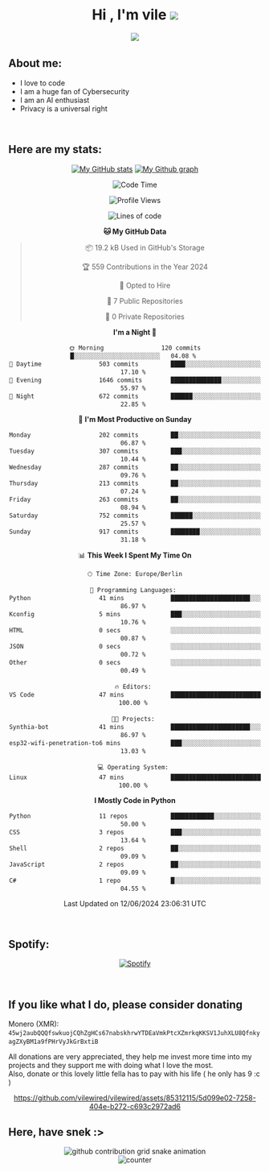 <h1 align="center">Hi , I'm vile <img src="https://media.giphy.com/media/hvRJCLFzcasrR4ia7z/giphy.gif" width="35"></h1>
<p align="center">
  <a href="https://github.com/viledissociation"><img src="https://readme-typing-svg.demolab.com?font=Roboto+Mono&weight=300&size=28&duration=4000&pause=100&color=C109F7&center=true&vCenter=true&width=580&height=127&lines=I'm+a+programmer;I'm+an+AI+enthusiast;I'm+a+big+fan+of+Neural+Networks;I'm+interested+in+Computer+Science;I+love+Cybersecurity;By+the+way+I+use+Arch+%F0%9F%92%80"></a>
</p>

## About me:

- I love to code
- I am a huge fan of Cybersecurity
- I am an AI enthusiast
- Privacy is a universal right

<br>

## Here are my stats:

<div align="center">
    
 [![My GitHub stats](https://github-readme-stats.vercel.app/api?username=vilewired&count_private=true&show_icons=true&theme=radical)](https://github.com/vilewired)
 [![My Github graph](http://github-profile-summary-cards.vercel.app/api/cards/profile-details?username=vilewired&theme=radical)](https://github.com/vilewired)

<!--START_SECTION:waka-->
![Code Time](http://img.shields.io/badge/Code%20Time-320%20hrs%2045%20mins-blue)

![Profile Views](http://img.shields.io/badge/Profile%20Views-1-blue)

![Lines of code](https://img.shields.io/badge/From%20Hello%20World%20I%27ve%20Written-185.3%20thousand%20lines%20of%20code-blue)

**🐱 My GitHub Data** 

> 📦 19.2 kB Used in GitHub's Storage 
 > 
> 🏆 559 Contributions in the Year 2024
 > 
> 💼 Opted to Hire
 > 
> 📜 7 Public Repositories 
 > 
> 🔑 0 Private Repositories 
 > 
**I'm a Night 🦉** 

```text
🌞 Morning                120 commits         █░░░░░░░░░░░░░░░░░░░░░░░░   04.08 % 
🌆 Daytime                503 commits         ████░░░░░░░░░░░░░░░░░░░░░   17.10 % 
🌃 Evening                1646 commits        ██████████████░░░░░░░░░░░   55.97 % 
🌙 Night                  672 commits         ██████░░░░░░░░░░░░░░░░░░░   22.85 % 
```
📅 **I'm Most Productive on Sunday** 

```text
Monday                   202 commits         ██░░░░░░░░░░░░░░░░░░░░░░░   06.87 % 
Tuesday                  307 commits         ███░░░░░░░░░░░░░░░░░░░░░░   10.44 % 
Wednesday                287 commits         ██░░░░░░░░░░░░░░░░░░░░░░░   09.76 % 
Thursday                 213 commits         ██░░░░░░░░░░░░░░░░░░░░░░░   07.24 % 
Friday                   263 commits         ██░░░░░░░░░░░░░░░░░░░░░░░   08.94 % 
Saturday                 752 commits         ██████░░░░░░░░░░░░░░░░░░░   25.57 % 
Sunday                   917 commits         ████████░░░░░░░░░░░░░░░░░   31.18 % 
```


📊 **This Week I Spent My Time On** 

```text
🕑︎ Time Zone: Europe/Berlin

💬 Programming Languages: 
Python                   41 mins             ██████████████████████░░░   86.97 % 
Kconfig                  5 mins              ███░░░░░░░░░░░░░░░░░░░░░░   10.76 % 
HTML                     0 secs              ░░░░░░░░░░░░░░░░░░░░░░░░░   00.87 % 
JSON                     0 secs              ░░░░░░░░░░░░░░░░░░░░░░░░░   00.72 % 
Other                    0 secs              ░░░░░░░░░░░░░░░░░░░░░░░░░   00.49 % 

🔥 Editors: 
VS Code                  47 mins             █████████████████████████   100.00 % 

🐱‍💻 Projects: 
Synthia-bot              41 mins             ██████████████████████░░░   86.97 % 
esp32-wifi-penetration-to6 mins              ███░░░░░░░░░░░░░░░░░░░░░░   13.03 % 

💻 Operating System: 
Linux                    47 mins             █████████████████████████   100.00 % 
```

**I Mostly Code in Python** 

```text
Python                   11 repos            ████████████░░░░░░░░░░░░░   50.00 % 
CSS                      3 repos             ███░░░░░░░░░░░░░░░░░░░░░░   13.64 % 
Shell                    2 repos             ██░░░░░░░░░░░░░░░░░░░░░░░   09.09 % 
JavaScript               2 repos             ██░░░░░░░░░░░░░░░░░░░░░░░   09.09 % 
C#                       1 repo              █░░░░░░░░░░░░░░░░░░░░░░░░   04.55 % 
```




 Last Updated on 12/06/2024 23:06:31 UTC
<!--END_SECTION:waka-->
</div>
<br>

## Spotify:

<div align="center">

[![Spotify](https://whois-hoeless.vercel.app/api/spotify?background_color=0d1117&border_color=090d13)](https://open.spotify.com/user/heanchenhorst)
</div>

<br>

## If you like what I do, please consider donating

Monero (XMR): ```45wj2aubQQQfswkuojCQhZgHCs67nabskhrwYTDEaVmkPtcXZmrkqKKSV1JuhXLU8QfnkyagZXyBM1a9fPHrVyJkGrBxtiB```

All donations are very appreciated, they help me invest more time into my projects and they support me with doing what I love the most.  
Also, donate or this lovely little fella has to pay with his life (  he only has 9 :c  )

<div align="center">


https://github.com/vilewired/vilewired/assets/85312115/5d099e02-7258-404e-b272-c693c2972ad6


</div>

## Here, have snek :>
<div align="center">
<picture>
  <source media="(prefers-color-scheme: dark)" srcset="https://raw.githubusercontent.com/vilewired/vilewired/output/github-contribution-grid-snake-dark.svg">
  <source media="(prefers-color-scheme: light)" srcset="https://raw.githubusercontent.com/vilewired/vilewired/output/github-contribution-grid-snake.svg">
  <img alt="github contribution grid snake animation" src="https://raw.githubusercontent.com/vilewired/vilewired/output/github-contribution-grid-snake.svg">
</div>

<div align="center">
  <img src="https://moe-counter.glitch.me/get/@hoeless_count?theme=rule34" alt="counter" />
</div>
